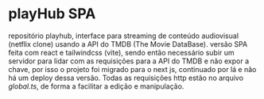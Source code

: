 # playHub SPA

repositório playhub, interface para streaming de conteúdo audiovisual (netflix clone) usando a API do TMDB (The Movie DataBase). versão SPA feita com react e tailwindcss (vite), sendo então necessário subir um servidor para lidar com as requisições para a API do TMDB e não expor a chave, por isso o projeto foi migrado para o next js, continuado por lá e não há um deploy dessa versão. Todas as requisições http estão no arquivo *global.ts*, de forma a facilitar a edição e manipulação.

